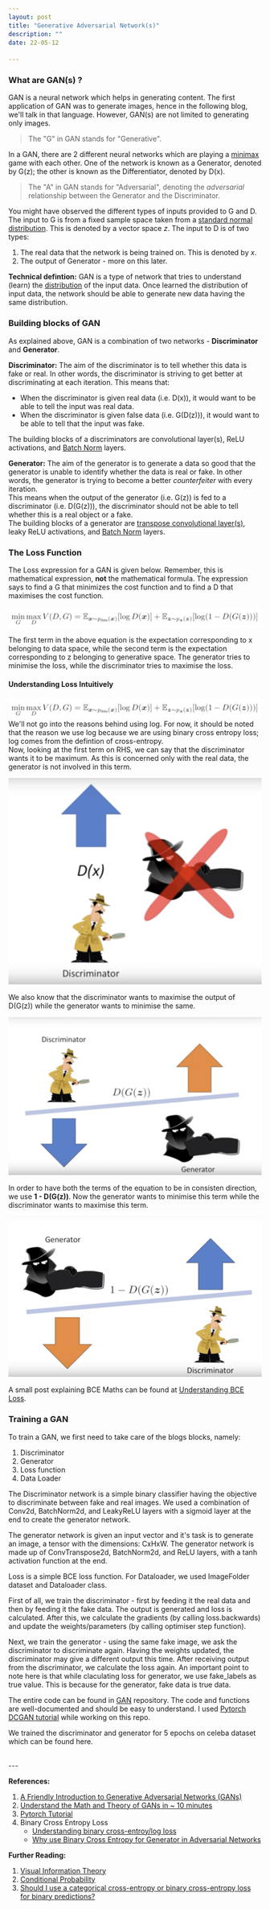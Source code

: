 ```yaml
---
layout: post
title: "Generative Adversarial Network(s)"
description: ""
date: 22-05-12

---
```


### What are GAN(s) ?
GAN is a neural network which helps in generating content. The first application of GAN was to generate images, hence in the following blog, we'll talk in that language. However, GAN(s) are not limited to generating only images.

> The "G" in GAN stands for "Generative".

In a GAN, there are 2 different neural networks which are playing a [minimax](2022-05-12-minimax.md) game with each other. One of the network is known as a Generator, denoted by G(z); the other is known as the Differentiator, denoted by D(x). 

> The "A" in GAN stands for "Adversarial", denoting the *adversarial* relationship between the Generator and the Discriminator.

You might have observed the different types of inputs provided to G and D. The input to G is from a fixed sample space taken from a [standard normal distribution](2022-05-12-standard-normal-distribution-rabbit-hole.md). This is denoted by a vector space *z*. The input to D is of two types:
1. The real data that the network is being trained on. This is denoted by *x*.
2. The output of Generator - more on this later.  

**Technical defintion:** GAN is a type of network that tries to understand (learn) the [distribution](2022-05-12-standard-normal-distribution-rabbit-hole.md) of the input data. Once learned the distribution of input data, the network should be able to generate new data having the same distribution.

### Building blocks of GAN
As explained above, GAN is a combination of two networks - **Discriminator** and **Generator**. <br>

**Discriminator:** The aim of the discriminator is to tell whether this data is fake or real. In other words, the discriminator is striving to get better at discriminating at each iteration. This means that:
- When the discriminator is given real data (i.e. D(x)), it would want to be able to tell the input was real data.
- When the discriminator is given false data (i.e. G(D(z))), it would want to be able to tell that the input was fake.

The building blocks of a discriminators are convolutional layer(s), ReLU activations, and [Batch Norm](2022-05-12-batch-norm.md) layers.

**Generator:** The aim of the generator is to generate a data so good that the generator is unable to identify whether the data is real or fake. In other words, the generator is trying to become a better *counterfeiter* with every iteration. <br>
This means when the output of the generator (i.e. G(z)) is fed to a discriminator (i.e. D(G(z))), the discriminator should not be able to tell whether this is a real object or a fake. <br>
The building blocks of a generator are [transpose convolutional layer(s)](2022-05-23-transpose-conv.md), leaky ReLU activations, and [Batch Norm](2022-05-12-batch-norm.md) layers.


### The Loss Function
The Loss expression for a GAN is given below. Remember, this is mathematical expression, **not** the mathematical formula. The expression says to find a G that minimizes the cost function and to find a D that maximises the cost function.

![GAN Loss Expression](/assets/imgs/gan_loss_expression.png)

The first term in the above equation is the expectation corresponding to x belonging to data space, while the second term is the expectation corresponding to z belonging to generative space. The generator tries to minimise the loss, while the discriminator tries to maximise the loss. 

#### Understanding Loss Intuitively
![GAN Loss Expression](/assets/imgs/gan_loss_expression.png) <br>
We'll not go into the reasons behind using log. For now, it should be noted that the reason we use log because we are using binary cross entropy loss; log comes from the defintion of cross-entropy. <br>
Now, looking at the first term on RHS, we can say that the discriminator wants it to be maximum. As this is concerned only with the real data, the generator is not involved in this term.

![GAN Loss first half](/assets/imgs/gan_loss_first_half.png)

We also know that the discriminator wants to maximise the output of D(G(z)) while the generator wants to minimise the same.

![GAN Loss second half 1](/assets/imgs/gan_loss_second_half_1.png) 

In order to have both the terms of the equation to be in consisten direction, we use **1 - D(G(z))**. Now the generator wants to minimise this term while the discriminator wants to maximise this term.

![GAN Loss second half 2](/assets/imgs/gan_loss_second_half_2.png) 

A small post explaining BCE Maths can be found at [Understanding BCE Loss](2022-05-31-understanding-bce-loss.md).

### Training a GAN

To train a GAN, we first need to take care of the blogs blocks, namely:
1. Discriminator
2. Generator
3. Loss function
4. Data Loader

The Discriminator network is a simple binary classifier having the objective to discriminate between fake and real images. We used a combination of Conv2d, BatchNorm2d, and LeakyReLU layers with a sigmoid layer at the end to create the generator network.

The generator network is given an input vector and it's task is to generate an image, a tensor with the dimensions: CxHxW. The generator network is made up of ConvTranspose2d, BatchNorm2d, and ReLU layers, with a tanh activation function at the end. 

Loss is a simple BCE loss function. For Dataloader, we used ImageFolder dataset and Dataloader class.

First of all, we train the discriminator - first by feeding it the real data and then by feeding it the fake data. The output is generated and loss is calculated. After this, we calculate the gradients (by calling loss.backwards) and update the weights/parameters (by calling optimiser step function).

Next, we train the generator - using the same fake image, we ask the discriminator to discriminate again. Having the weights updated, the discriminator may give a different output this time. After receiving output from the discriminator, we calculate the loss again.
An important point to note here is that while claculating loss for generator, we use fake_labels as true value. This is because for the generator, fake data is true data.

The entire code can be found in [GAN](https://github.com/rajattjainn/ML/tree/main/CV/GANs) repository. The code and functions are well-documented and should be easy to understand. I used [Pytorch DCGAN tutorial](https://pytorch.org/tutorials/beginner/dcgan_faces_tutorial.html#implementation) while working on this repo.


We trained the discriminator and generator for 5 epochs on celeba dataset which can be found here. 






<br>
---

**References:**
1. [A Friendly Introduction to Generative Adversarial Networks (GANs)](https://www.youtube.com/watch?v=8L11aMN5KY8)
2. [Understand the Math and Theory of GANs in ~ 10 minutes](https://youtu.be/J1aG12dLo4I)
3. [Pytorch Tutorial](https://pytorch.org/tutorials/beginner/dcgan_faces_tutorial.html#implementation)
4. Binary Cross Entropy Loss
	- [Understanding binary cross-entroy/log loss](https://towardsdatascience.com/understanding-binary-cross-entropy-log-loss-a-visual-explanation-a3ac6025181a)
	- [Why use Binary Cross Entropy for Generator in Adversarial Networks](https://stats.stackexchange.com/questions/242907/why-use-binary-cross-entropy-for-generator-in-adversarial-networks)

	

**Further Reading:**
1. [Visual Information Theory](http://colah.github.io/posts/2015-09-Visual-Information/)
2. [Conditional Probability](https://www.probabilitycourse.com/chapter1/1_4_0_conditional_probability.php)
3. [Should I use a categorical cross-entropy or binary cross-entropy loss for binary predictions?](https://stats.stackexchange.com/questions/260505/should-i-use-a-categorical-cross-entropy-or-binary-cross-entropy-loss-for-binary)
